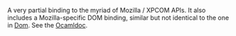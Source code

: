 A very partial binding to the myriad of Mozilla / XPCOM APIs. It also
includes a Mozilla-specific DOM binding, similar but not identical to
the one in [Dom](Dom.md). See the
[Ocamldoc](http://ocamljs.googlecode.com/svn/doc/Mozilla.html).